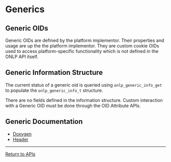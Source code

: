 # Generics

## Generic OIDs

Generic OIDs are defined by the platform implementor. Their properties and usage are up the the platform implementor. They are custom cookie OIDs used to access platform-specific functionality which is not defined in the ONLP API itself.

## Generic Information Structure

The current status of a generic oid is queried using ```onlp_generic_info_get``` to populate the ```onlp_generic_info_t``` structure.

There are no fields defined in the information structure. Custom interaction with a Generic OID must be done through the OID Attribute APIs.

## Generic Documentation
* [Doxygen](http://ocp.opennetlinux.org/onlp/group__oid-generic.html)
* [Header](https://github.com/opencomputeproject/OpenNetworkLinux/blob/ONLPv2/packages/base/any/onlp/src/onlp/module/inc/onlp/generic.h)

---
[Return to APIs](http://opencomputeproject.github.io/OpenNetworkLinux/onlp/applications/apis)
